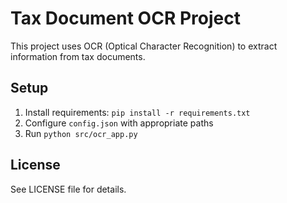 # Tax Document OCR Project

This project uses OCR (Optical Character Recognition) to extract information from tax documents.

## Setup
1. Install requirements: `pip install -r requirements.txt`
2. Configure `config.json` with appropriate paths
3. Run `python src/ocr_app.py`

## License
See LICENSE file for details.